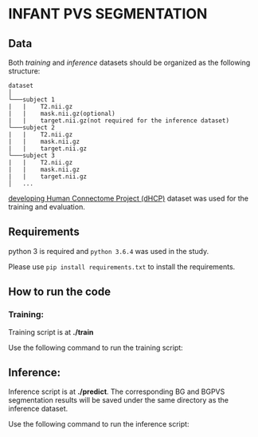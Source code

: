 # INFANT PVS SEGMENTATION

## Data
Both *training* and *inference* datasets should be organized as the following structure:
```
dataset
│
└───subject 1
|   |    T2.nii.gz
|   |    mask.nii.gz(optional)
|   |    target.nii.gz(not required for the inference dataset)
└───subject 2
|   |    T2.nii.gz
|   |    mask.nii.gz
|   |    target.nii.gz
└───subject 3
|   |    T2.nii.gz
|   |    mask.nii.gz
|   |    target.nii.gz
│   ...
```
[developing Human Connectome Project (dHCP)](https://www.developingconnectome.org/) dataset was used for the training and evaluation. 

## Requirements

python 3 is required and `python 3.6.4` was used in the study.  

Please use ```pip install requirements.txt``` to install the requirements.  

## How to run the code
### Training:
Training script is at  **./train**

Use the following command to run the training script:


## Inference:

Inference script is at  **./predict**. The corresponding BG and BGPVS segmentation results will be saved under the same directory as the inference dataset. 

Use the following command to run the inference script:

